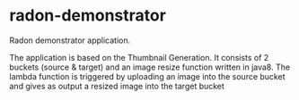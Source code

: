 # radon-demonstrator
Radon demonstrator application.

The application is based on the Thumbnail Generation. It consists of 2 buckets (source & target) and an image resize function written in java8. The lambda function is triggered by uploading an image into the source bucket and gives as output a resized image into the target bucket
